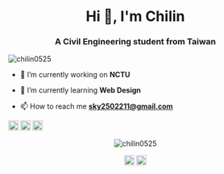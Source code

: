 <h1 align="center">Hi 👋, I'm Chilin</h1>
<h3 align="center">A Civil Engineering student from Taiwan</h3>

<p align="left"> <img src="https://komarev.com/ghpvc/?username=chilin0525" alt="chilin0525" /> </p>

- 🔭 I’m currently working on **NCTU**

- 🌱 I’m currently learning **Web Design**

- 📫 How to reach me **sky2502211@gmail.com**

<p align="left"><img src="https://devicons.github.io/devicon/devicon.git/icons/c/c-original.svg" alt="c" width="20" height="20"/> <img src="https://devicons.github.io/devicon/devicon.git/icons/cplusplus/cplusplus-original.svg" alt="cplusplus" width="20" height="20"/> <img src="https://devicons.github.io/devicon/devicon.git/icons/html5/html5-original-wordmark.svg" alt="html5" width="20" height="20"/></p><p align="center"> <img src="https://github-readme-stats.vercel.app/api?username=chilin0525&show_icons=true" alt="chilin0525" /> </p>

<p align="center">
<a href="https://fb.com/邱頎霖" target="blank"><img align="center" src="https://cdn.jsdelivr.net/npm/simple-icons@3.0.1/icons/facebook.svg" alt="邱頎霖" height="20" width="20" /></a>
<a href="https://instagram.com/chilin200" target="blank"><img align="center" src="https://cdn.jsdelivr.net/npm/simple-icons@3.0.1/icons/instagram.svg" alt="chilin200" height="20" width="20" /></a>
</p>
